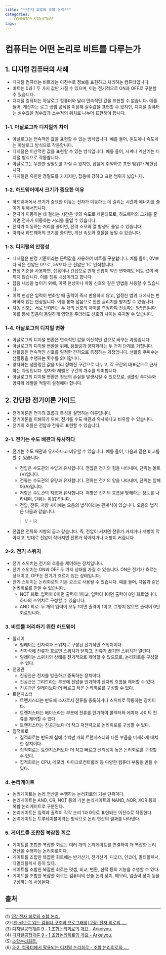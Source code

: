 ```yaml
---
title: "**전자 회로의 조합 논리**"
categories:
  - COMPUTER STRUCTURE
tags:
---
```

# 컴퓨터는 어떤 논리로 비트를 다루는가

## 1. 디지털 컴퓨터의 사례
- 디지털 컴퓨터는 비트라는 이진수로 정보를 표현하고 처리하는 컴퓨터입니다.
- 비트는 0과 1 두 가지 값만 가질 수 있으며, 이는 전기적으로 ON과 OFF로 구분할 수 있습니다.
- 디지털 컴퓨터는 아날로그 컴퓨터와 달리 연속적인 값을 표현할 수 없습니다. 예를 들어, 계산자는 로그 곱셈 공식을 이용해 실수값을 표현할 수 있지만, 디지털 컴퓨터는 실수값을 정수값과 소수점의 위치로 나누어 표현해야 합니다.

### 1-1. 아날로그와 디지털의 차이
- 아날로그는 연속적인 값을 표현할 수 있는 방식입니다. 예를 들어, 온도계나 속도계는 아날로그 방식으로 작동합니다.
- 디지털은 이산적인 값을 표현할 수 있는 방식입니다. 예를 들어, 시계나 계산기는 디지털 방식으로 작동합니다.
- 아날로그는 무한한 정밀도를 가질 수 있지만, 잡음에 취약하고 표현 범위가 제한됩니다.
- 디지털은 유한한 정밀도를 가지지만, 잡음에 강하고 표현 범위가 넓습니다.

### 1-2. 하드웨어에서 크기가 중요한 이유
- 하드웨어에서 크기가 중요한 이유는 전자가 이동하는 데 걸리는 시간과 에너지를 줄이기 위해서입니다.
- 전자가 이동하는 데 걸리는 시간은 빛의 속도로 제한되므로, 하드웨어의 크기를 줄이면 전자가 이동하는 거리를 줄일 수 있습니다.
- 전자가 이동하는 거리를 줄이면, 전력 소모와 열 발생도 줄일 수 있습니다.
- 따라서 하드웨어의 크기를 줄이면, 계산 속도와 효율을 높일 수 있습니다.

### 1-3. 디지털의 안정성
- 디지털은 판정 기준이라는 문턱값을 사용하여 비트를 구분합니다. 예를 들어, 0V보다 작은 전압은 0으로, 5V보다 큰 전압은 1로 인식합니다.
- 판정 기준을 사용하면, 잡음이나 간섭으로 인해 전압이 약간 변화해도 비트 값이 바뀌지 않습니다. 이를 잡음 내성이라고 합니다.
- 잡음 내성을 높이기 위해, 이력 현상이나 차동 신호와 같은 방법을 사용할 수 있습니다.
- 이력 현상은 입력이 변화할 때 출력이 즉시 반응하지 않고, 일정한 범위 내에서는 변화하지 않는 현상입니다. 이를 통해 잡음으로 인한 글리치를 방지할 수 있습니다.
- 차동 신호는 서로 반대되는 두 개의 신호의 차이를 측정하여 전송하는 방법입니다. 이를 통해 잡음이 동일하게 영향을 주더라도 신호의 차이는 유지될 수 있습니다.

### 1-4. 아날로그의 디지털 변환
- 아날로그의 디지털 변환은 연속적인 값을 이산적인 값으로 바꾸는 과정입니다.
- 아날로그의 디지털 변환을 위해, 샘플링과 양자화라는 두 가지 단계를 거칩니다.
- 샘플링은 연속적인 신호를 일정한 간격으로 측정하는 과정입니다. 샘플링 주파수는 샘플링을 수행하는 횟수를 의미합니다.
- 양자화는 샘플링된 값을 미리 정해진 구간으로 나누고, 각 구간의 대표값으로 근사하는 과정입니다. 양자화 레벨은 구간의 개수를 의미합니다.
- 아날로그의 디지털 변환은 정보의 손실을 발생시킬 수 있으므로, 샘플링 주파수와 양자화 레벨을 적절히 설정해야 합니다.

## 2. 간단한 전기이론 가이드
- 전기이론은 전기의 흐름과 특성을 설명하는 이론입니다.
- 전기이론을 이해하기 위해, 전기를 수도 배관과 유사하다고 비유할 수 있습니다.
- 전기의 흐름은 전압과 전류로 표현할 수 있습니다.

### 2-1. 전기는 수도 배관과 유사하다
- 전기는 수도 배관과 유사하다고 비유할 수 있습니다. 예를 들어, 다음과 같은 비교를 할 수 있습니다.
    - 전압은 수도관의 수압과 유사합니다. 전압은 전기의 힘을 나타내며, 단위는 볼트(V)입니다.
    - 전류는 수도관의 유량과 유사합니다. 전류는 전기의 양을 나타내며, 단위는 암페어(A)입니다.
    - 저항은 수도관의 지름과 유사합니다. 저항은 전기의 흐름을 방해하는 정도를 나타내며, 단위는 옴(Ω)입니다.
    - 전압, 전류, 저항 사이에는 오옴의 법칙이라는 관계식이 있습니다. 오옴의 법칙은 다음과 같습니다.

  >V = IR

- 전압은 전류와 저항의 곱과 같습니다. 즉, 전압이 커지면 전류가 커지거나 저항이 작아지고, 반대로 전압이 작아지면 전류가 작아지거나 저항이 커집니다.

### 2-2. 전기 스위치
- 전기 스위치는 전기의 흐름을 제어하는 장치입니다.
- 전기 스위치는 ON과 OFF 두 가지 상태를 가질 수 있습니다. ON은 전기가 흐르는 상태이고, OFF는 전기가 흐르지 않는 상태입니다.
- 전기 스위치는 논리회로의 기본 요소로 사용될 수 있습니다. 예를 들어, 다음과 같은 논리회로를 만들 수 있습니다.
    - NOT 회로: 입력이 0이면 출력이 1이고, 입력이 1이면 출력이 0인 회로입니다. 하나의 스위치로 구성할 수 있습니다.
    - AND 회로: 두 개의 입력이 모두 1이면 출력이 1이고, 그렇지 않으면 출력이 0인 회로입니다.

### 3. 비트를 처리하기 위한 하드웨어
- 릴레이
  - 릴레이는 전자석과 스위치로 구성된 전기적인 스위치이다.
  - 전자석에 전류가 흐르면 스위치가 닫히고, 전류가 끊기면 스위치가 열린다.
  - 릴레이는 스위치의 상태를 전기적으로 제어할 수 있으므로, 논리회로를 구성할 수 있다.
- 진공관
  - 진공관은 전자를 방출하고 증폭하는 장치이다.
  - 진공관은 그리드라는 부분에 전압을 인가하여 전자의 흐름을 제어할 수 있다.
  - 진공관은 릴레이보다 더 빠르고 작은 논리회로를 구성할 수 있다.
- 트랜지스터
  - 트랜지스터는 반도체 소자로서 전류를 증폭하거나 스위치로 작동하는 장치이다.
  - 트랜지스터는 베이스라는 부분에 전류를 인가하여 콜렉터와 에미터 사이의 전류를 제어할 수 있다.
  - 트랜지스터는 진공관보다 더 작고 저전력으로 논리회로를 구성할 수 있다.
- 집적회로
  - 집적회로는 반도체 칩에 수백만 개의 트랜지스터와 다른 부품을 미세하게 배치한 장치이다.
  - 집적회로는 트랜지스터보다 더 작고 빠르고 신뢰성이 높은 논리회로를 구성할 수 있다.
  - 집적회로는 CPU, 메모리, 마이크로컨트롤러 등 다양한 컴퓨터 부품을 만들 수 있다.

### 4. 논리게이트
- 논리게이트는 논리 연산을 수행하는 논리회로의 기본 단위이다.
- 논리게이트는 AND, OR, NOT 등의 기본 논리게이트와 NAND, NOR, XOR 등의 복합 논리게이트로 구분된다.
- 논리게이트는 입력과 출력이 각각 논리 1과 0으로 표현되는 이진수로 작동한다.
- 논리게이트는 트루테이블이라는 방식으로 논리 연산의 결과를 나타낸다.

### 5. 게이트를 조합한 복잡한 회로
- 게이트를 조합한 복잡한 회로는 여러 개의 논리게이트를 연결하여 더 복잡한 논리 연산을 수행하는 논리회로이다.
- 게이트를 조합한 복잡한 회로에는 반가산기, 전가산기, 디코더, 인코더, 멀티플렉서, 디멀티플렉서 등이 있다.
- 게이트를 조합한 복잡한 회로는 덧셈, 비교, 변환, 선택 등의 기능을 수행할 수 있다.
- 게이트를 조합한 복잡한 회로는 컴퓨터의 산술 논리 장치, 메모리, 입출력 장치 등을 구성하는데 사용된다.


## 출처
--------
(1) [2장 전자 회로의 조합 논리.](https://gangjis.tistory.com/67.)  
(2) [[한 권으로 읽는 컴퓨터 구조와 프로그래밍] 2장: 전자 회로의 .... ](https://velog.io/@roro/한-권으로-읽는-컴퓨터-구조와-프로그래밍-2장-전자-회로의-조합-논리-논리게이트.)  
(3) [디지털공학개론 9 - 1 조합논리회로의 개요 - Arkeiyou.](https://bing.com/search?q=%ec%a0%84%ec%9e%90+%ed%9a%8c%eb%a1%9c%ec%9d%98+%ec%a1%b0%ed%95%a9+%eb%85%bc%eb%a6%ac.)  
(4) [디지털공학개론 9 - 1 조합논리회로의 개요 - Arkeiyou.](https://arkeiyou.tistory.com/143.)  
(5) [조합논리회로.](https://krakens.tistory.com/208.)  
(6) [3-2. 컴퓨터에서 활용되는 디지털 논리회로 - 조합 논리회로와 .... ](https://blog.naver.com/PostView.naver?blogId=computerpharmacy&logNo=223271436180.)